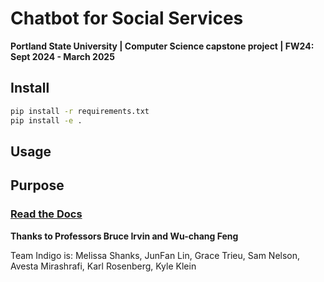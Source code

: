# Chatbot for Social Services

**Portland State University | Computer Science capstone project | FW24: Sept 2024 - March 2025**

## Install

```bash
pip install -r requirements.txt
pip install -e .
```

## Usage

## Purpose

### [Read the Docs](https://indigobot.readthedocs.io/en/latest/)

**Thanks to Professors Bruce Irvin and Wu-chang Feng**

Team Indigo is:
Melissa Shanks, JunFan Lin, Grace Trieu, Sam Nelson, Avesta Mirashrafi, Karl Rosenberg, Kyle Klein

